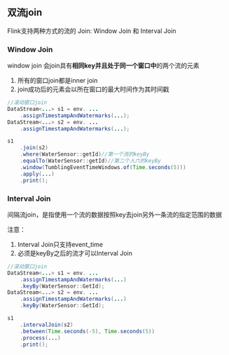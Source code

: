 ## 双流join

Flink支持两种方式的流的 Join: Window Join 和 Interval Join

### Window Join

window join 会join具有**相同key并且处于同一个窗口中**的两个流的元素

1. 所有的窗口join都是inner join
2. join成功后的元素会以所在窗口的最大时间作为其时间戳

```java
//滚动窗口join
DataStream<...> s1 = env. ...
    .assignTimestampAndWatermarks(...);
DataStream<...> s2 = env. ...
    .assignTimestampAndWatermarks(...);

s1
    .join(s2)
    .where(WaterSensor::getId)//第一个流的keyBy
    .equalTo(WaterSensor::getId)//第二个人六的keyBy
    .window(TumblingEventTimeWindows.of(Time.seconds(5)))
    .apply(...)
    .print();
```



### Interval Join

间隔流join，是指使用一个流的数据按照key去join另外一条流的指定范围的数据

注意：

1. Interval Join只支持event_time
2. 必须是keyBy之后的流才可以Interval Join

```java
//滚动窗口join
DataStream<...> s1 = env. ...
    .assignTimestampAndWatermarks(...)
    .keyBy(WaterSensor::GetId);
DataStream<...> s2 = env. ...
    .assignTimestampAndWatermarks(...)
    .keyBy(WaterSensor::GetId);

s1
    .intervalJoin(s2)
    .between(Time.seconds(-5), Time.seconds(5))
    .process(...)
    .print();
```

